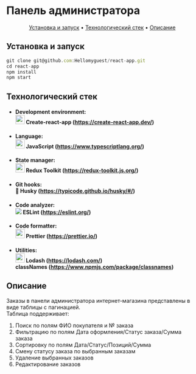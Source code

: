 # Панель администратора

<p align="center">
<a href="#установка-и-запуск">Установка и запуск</a> •
<a href="#технологический-стек">Технологический стек</a> •
<a href="#описание">Описание</a>
</p>

## Установка и запуск
```javascript
git clone git@github.com:Hellomyguest/react-app.git
cd react-app
npm install
npm start
```

## Технологический стек

- #### Development environment: <br><img src="https://seeklogo.com/images/C/create-react-app-logo-BA592B4FB4-seeklogo.com.png" width="24"> **Create-react-app** (https://create-react-app.dev/)
- #### Language:<br><img src="https://upload.wikimedia.org/wikipedia/commons/thumb/6/6a/JavaScript-logo.png/600px-JavaScript-logo.png" width="24"> **JavaScript** (https://www.typescriptlang.org/) 
- #### State manager: <br><img src="https://raw.githubusercontent.com/reduxjs/redux/master/logo/logo.png" width="24"> **Redux Toolkit** (https://redux-toolkit.js.org/) 
- #### Git hooks: <br>🐶 **Husky** (https://typicode.github.io/husky/#/) 
- #### Code analyzer: <br><img src="https://upload.wikimedia.org/wikipedia/commons/thumb/e/e3/ESLint_logo.svg/24px-ESLint_logo.svg.png?20211012234406"> **ESLint** (https://eslint.org/) 
- #### Code formatter: <br><img src="https://prettier.io/icon.png" width="24"> **Prettier** (https://prettier.io/)
- #### Utilities: <br><img src="https://seeklogo.com/images/L/lodash-logo-853F4D3130-seeklogo.com.png?v=637829616660000000" width="24"> **Lodash** (https://lodash.com/) <br> **classNames** (https://www.npmjs.com/package/classnames)

## Описание
Заказы в панели администратора интернет-магазина представлены в виде таблицы с пагинацией.
<br>
Таблица поддерживает:
<br>
1. Поиск по полям ФИО покупателя и № заказа
2. Фильтрацию по полям Дата оформления/Статус заказа/Сумма заказа
3. Сортировку по полям Дата/Статус/Позиций/Сумма
4. Смену статусу заказа по выбранным заказам
5. Удаление выбранных заказов
6. Редактирование заказов